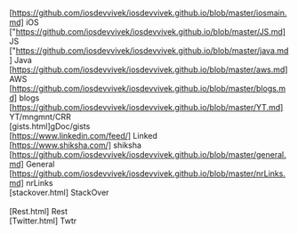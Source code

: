 [https://github.com/iosdevvivek/iosdevvivek.github.io/blob/master/iosmain.md] iOS
["https://github.com/iosdevvivek/iosdevvivek.github.io/blob/master/JS.md] JS
["https://github.com/iosdevvivek/iosdevvivek.github.io/blob/master/java.md] Java
[https://github.com/iosdevvivek/iosdevvivek.github.io/blob/master/aws.md] AWS
[https://github.com/iosdevvivek/iosdevvivek.github.io/blob/master/blogs.md] blogs <br>
 [https://github.com/iosdevvivek/iosdevvivek.github.io/blob/master/YT.md] YT/mngmnt/CRR <br>
[gists.html]gDoc/gists <br>
[https://www.linkedin.com/feed/] Linked <br>
[https://www.shiksha.com/] shiksha <br>
[https://github.com/iosdevvivek/iosdevvivek.github.io/blob/master/general.md] General <br>
[https://github.com/iosdevvivek/iosdevvivek.github.io/blob/master/nrLinks.md] nrLinks <br>
[stackover.html] StackOver <br>	      
[Rest.html] Rest <br>
[Twitter.html] Twtr <br>	
